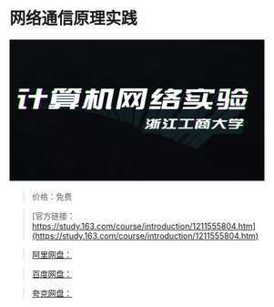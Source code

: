 # 网络通信原理实践

![img](../../../assets/study163/free/374f315f44c5433088430dd5c2aa0a1d.png)

> 价格：免费

> [官方链接：https://study.163.com/course/introduction/1211555804.htm](https://study.163.com/course/introduction/1211555804.htm)

> [阿里网盘：]()

> [百度网盘：]()

> [夸克网盘：]()
